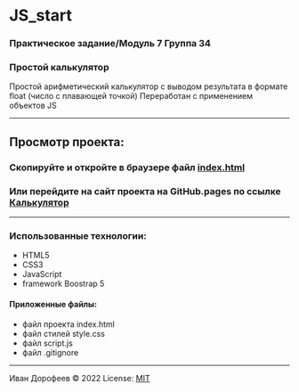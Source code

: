 # JS_start 
### Практическое задание/Модуль 7 Группа 34
### Простой калькулятор

Простой арифметический калькулятор с выводом результата в формате float  (число с плавающей точкой)
Переработан с применением объектов JS

---

## Просмотр проекта: 
### Cкопируйте и откройте в браузере файл [index.html](/index.html)
### Или перейдите на сайт проекта на GitHub.pages по ссылке [ Калькулятор](https://ivandoreone.github.io/JS_start_modul7_Calculator/)



---
### Использованные технологии:
+ HTML5
+ CSS3
+ JavaScript
+ framework Boostrap 5

#### Приложенные файлы:
+ файл проекта index.html
+ файл стилей style.css
+ файл script.js
+ файл .gitignore




---
Иван Дорофеев &copy; 2022
License: [MIT](https://mit-license.org/)


